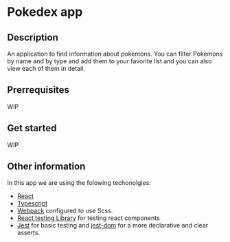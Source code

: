 # Pokedex app

## Description

An application to find information about pokemons. You can filter Pokemons by name and by type and add them to your favorite list and you can also view each of them in detail.

## Prerrequisites

WIP

## Get started

WIP

## Other information

In this app we are using the folowing techonolgies:

- [React](https://reactjs.org/)
- [Typescript](https://www.typescriptlang.org/)
- [Webpack](https://webpack.js.org/) configured to use Scss.
- [React testing Library](https://testing-library.com/docs/react-testing-library/intro/) for testing react components
- [Jest](https://jestjs.io/) for basic testing and [jest-dom](https://github.com/testing-library/jest-dom) for a more declarative and clear asserts.
